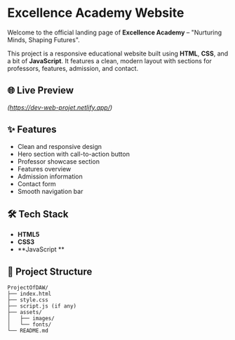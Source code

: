 # Excellence Academy Website

Welcome to the official landing page of **Excellence Academy** – "Nurturing Minds, Shaping Futures".

This project is a responsive educational website built using **HTML**, **CSS**, and a bit of **JavaScript**. It features a clean, modern layout with sections for professors, features, admission, and contact.

## 🌐 Live Preview

*(https://dev-web-projet.netlify.app/)*

## ✨ Features

- Clean and responsive design
- Hero section with call-to-action button
- Professor showcase section
- Features overview
- Admission information
- Contact form
- Smooth navigation bar

## 🛠️ Tech Stack

- **HTML5**
- **CSS3**
- **JavaScript **

## 📁 Project Structure

```plaintext
ProjectOfDAW/
├── index.html
├── style.css
├── script.js (if any)
├── assets/
│   ├── images/
│   └── fonts/
└── README.md
